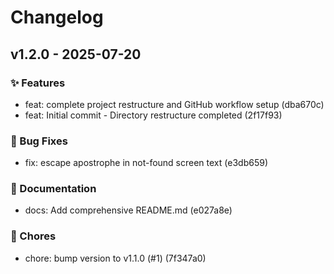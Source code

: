# Changelog

## v1.2.0 - 2025-07-20

### ✨ Features
- feat: complete project restructure and GitHub workflow setup (dba670c)
- feat: Initial commit - Directory restructure completed (2f17f93)

### 🐛 Bug Fixes
- fix: escape apostrophe in not-found screen text (e3db659)

### 📝 Documentation
- docs: Add comprehensive README.md (e027a8e)

### 🔧 Chores
- chore: bump version to v1.1.0 (#1) (7f347a0)

